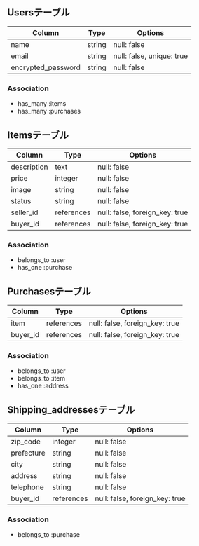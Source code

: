 ## Usersテーブル

|  Column             |   Type   |   Options                 |
|---------------------|----------|---------------------------|
| name                | string   | null: false               |
| email               | string   | null: false, unique: true |
| encrypted_password  | string   | null: false               |

### Association
- has_many :items
- has_many :purchases


## Itemsテーブル

|  Column    |       Type   |   Options                      |
|------------|--------------|--------------------------------|
| description| text         | null: false                    |
| price      | integer      | null: false                    |
| image	     | string	      | null: false                    |
| status	   | string       |	null: false                    |
| seller_id  | references   | null: false, foreign_key: true |
| buyer_id   | references   | null: false, foreign_key: true |

### Association
- belongs_to :user
- has_one :purchase


## Purchasesテーブル

|  Column   |       Type   |   Options                      |
|-----------|--------------|--------------------------------|
| item      | references   | null: false, foreign_key: true |
| buyer_id  | references   | null: false, foreign_key: true |

### Association
- belongs_to :user
- belongs_to :item
- has_one :address


## 	Shipping_addressesテーブル

|  Column   |       Type   |   Options                      |
|-----------|--------------|--------------------------------|
| zip_code  | integer      | null: false                    |
| prefecture| string       | null: false                    |
| city      | string       | null: false                    |
| address   | string       | null: false                    |
| telephone | string       | null: false                    |
| buyer_id  | references   | null: false, foreign_key: true |

### Association
- belongs_to :purchase